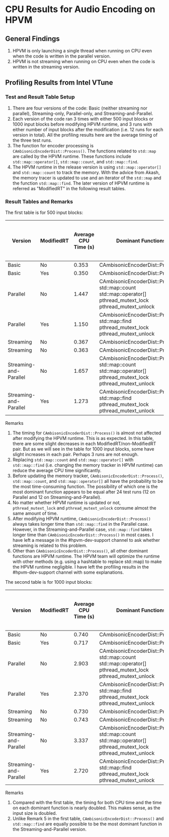 
# CPU Results for Audio Encoding on HPVM

## General Findings

1. HPVM is only launching a single thread when running on CPU even when the code is written in the parallel version.
2. HPVM is not streaming when running on CPU even when the code is written in the streaming version.

## Profiling Results from Intel VTune

### Test and Result Table Setup

1. There are four versions of the code: Basic (neither streaming nor parallel), Streaming-only, Parallel-only, and Streaming-and-Parallel.
2. Each version of the code ran 3 times with either 500 input blocks or 1000 input blocks before modifying HPVM runtime, and 3 runs with either number of input blocks after the modification (i.e. 12 runs for each version in total). All the profiling results here are the average timing of the three test runs.
3. The function for encoder processing is `CAmbisonicEncoderDist::Process()`. The functions related to `std::map` are called by the HPVM runtime. These functions include `std::map::operator[]`, `std::map::count`, and `std::map::find`.
4. The HPVM runtime in the release version is using `std::map::operator[]` and  `std::map::count` to track the memory. With the advice from Akash, the memory tracer is updated to use and an iterator of the `std::map` and the function `std::map::find`. The later version of HPVM runtime is referred as "ModifiedRT" in the following result tables.

### Result Tables and Remarks

The first table is for 500 input blocks:

| Version | ModifiedRT | Average CPU Time (s) | Dominant Functions | Average Time on each Dominant Function (ms) |
|---------|------------|----------------------|--------------------|---------------------------------------------|
| Basic   | No         | 0.353                | CAmbisonicEncoderDist::Process() | 313.330 |
| Basic   | Yes        | 0.350                | CAmbisonicEncoderDist::Process() | 298.003 |
| Parallel   | No         | 1.447                | CAmbisonicEncoderDist::Process() <br> std::map::count <br> std::map::operator[] <br> pthread_mutext_lock <br> pthread_mutext_unlock | 302.644 <br> 253.342 <br> 253.919 <br> 194.658 <br> 152.003 |
| Parallel   | Yes        | 1.150                | CAmbisonicEncoderDist::Process() <br> std::map::find <br> pthread_mutext_lock <br> pthread_mutext_unlock | 302.043 <br> 251.306 <br> 137.332 <br> 132.000 |
| Streaming  | No         | 0.367                | CAmbisonicEncoderDist::Process() | 316.667 |
| Streaming  | No         | 0.363                | CAmbisonicEncoderDist::Process() | 303.333 |
| Streaming-and-Parallel | No         | 1.657                | CAmbisonicEncoderDist::Process() <br> std::map::count <br> std::map::operator[] <br> pthread_mutext_lock <br> pthread_mutext_unlock | 330.000 <br> 363.997 <br> 354.000 <br> 131.338 <br> 150.001 |
| Streaming-and-Parallel | Yes        | 1.273                | CAmbisonicEncoderDist::Process() <br> std::map::find <br> pthread_mutext_lock <br> pthread_mutext_unlock | 283.333 <br> 330.675 <br> 160.668 <br> 148.002 |

Remarks
1. The timing for `CAmbisonicEncoderDist::Process()` is almost not affected after modifying the HPVM runtime. This is as expected. In this table, there are some slight decreases in each ModifiedRT/non-ModifiedRT pair. But as we will see in the table for 1000 input blocks, some have slight increases in each pair. Perhaps 3 runs are not enough.
2. Replacing `std::map::count` and `std::map::operator[]` with `std::map::find` (i.e. changing the memory tracker in HPVM runtime) can reduce the average CPU time significantly.
3. Before updating the memory tracker, `CAmbisonicEncoderDist::Process()`, `std::map::count`, and `std::map::operator[]` all have the probability to be the most time-consuming function. The possibility of which one is the most dominant function appears to be equal after 24 test runs (12 on Parallel and 12 on Streaming-and-Parallel).
4. No matter whether HPVM runtime is updated or not, `pthread_mutext_lock` and `pthread_mutext_unlock` consume almost the same amount of time.
5. After modifying HPVM runtime, `CAmbisonicEncoderDist::Process()` always takes longer time than `std::map::find` in the Parallel case. However, in the Streaming-and-Parallel case, `std::map::find` takes longer time than `CAmbisonicEncoderDist::Process()` in most cases. I have left a message in the #hpvm-dev-support channel to ask whether streaming is related to this problem.
6. Other than `CAmbisonicEncoderDist::Process()`, all other dominant functions are HPVM runtime. The HPVM team will optimize the runtime with other methods (e.g. using a hashtable to replace std::map) to make the HPVM runtime negligible. I have left the profiling results in the #hpvm-dev-support channel with some explanations.

The second table is for 1000 input blocks:

| Version | ModifiedRT | Average CPU Time (s) | Dominant Functions | Average Time on each Dominant Function (ms) |
|---------|------------|----------------------|--------------------|---------------------------------------------|
| Basic   | No         | 0.740                | CAmbisonicEncoderDist::Process() | 649.342 |
| Basic   | Yes        | 0.717                | CAmbisonicEncoderDist::Process() | 597.993 |
| Parallel   | No         | 2.903                | CAmbisonicEncoderDist::Process() <br> std::map::count <br> std::map::operator[] <br> pthread_mutext_lock <br> pthread_mutext_unlock | 625.345 <br> 557.320 <br> 562.648 <br> 300.002 <br> 285.312 |
| Parallel   | Yes        | 2.370                | CAmbisonicEncoderDist::Process() <br> std::map::find <br> pthread_mutext_lock <br> pthread_mutext_unlock | 647.360 <br> 429.994 <br> 281.314 <br> 317.291 |
| Streaming  | No         | 0.730                | CAmbisonicEncoderDist::Process() | 619.999 |
| Streaming  | No         | 0.743                | CAmbisonicEncoderDist::Process() | 633.333 |
| Streaming-and-Parallel | No         | 3.337                | CAmbisonicEncoderDist::Process() <br> std::map::count <br> std::map::operator[] <br> pthread_mutext_lock <br> pthread_mutext_unlock | 663.333 <br> 651.351 <br> 625.980 <br> 327.327 <br> 266.006 |
| Streaming-and-Parallel | Yes        | 2.720                | CAmbisonicEncoderDist::Process() <br> std::map::find <br> pthread_mutext_lock <br> pthread_mutext_unlock | 636.667 <br> 633.329 <br> 365.336 <br> 345.993 |

Remarks
1. Compared with the first table, the timing for both CPU time and the time on each dominant function is nearly doubled. This makes sense, as the input size is doubled.
2. Unlike Remark 5 in the first table, `CAmbisonicEncoderDist::Process()` and `std::map::find` are equally possible to be the most dominant function in the Streaming-and-Parallel version.
